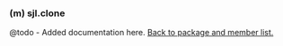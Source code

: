 ### (m) sjl.clone
@todo - Added documentation here.
[Back to package and member list.](#packages-and-members)
